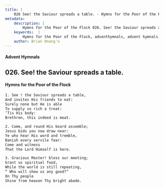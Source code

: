 ```yaml
---
title: |
    026 See! the Saviour spreads a table. - Hymns for the Poor of the Flock
metadata:
    description: |
        Hymns for the Poor of the Flock 026. See! the Saviour spreads a table.. See ! the Saviour spreads a table, And invites His friends to eat:  Surely none but He is able  To supply so rich a treat: ’Tis His body: Brethren, this indeed is meat. 
    keywords:  |
        Hymns for the Poor of the Flock, adventhymnals, advent hymnals, See! the Saviour spreads a table., See ! the Saviour spreads a table,, 
    author: Brian Onang'o
---
```


#### Advent Hymnals
## 026. See! the Saviour spreads a table.
####  Hymns for the Poor of the Flock

```txt
1. See ! the Saviour spreads a table,
And invites His friends to eat: 
Surely none but He is able 
To supply so rich a treat:
’Tis His body:
Brethren, this indeed is meat.

2. Come, and round His board assemble;
Jesus bids you now draw near:
Ye who hear His word and tremble, 
Banish every servile fear:
Come and witness 
That the Lord Himself is here.

3. Gracious Master! bless our meeting; 
Grant us spiritual food,
While the world is still repeating,
“ Who will shew us any good?”
On Thy people
Shine from heaven Thy bright abode.
```